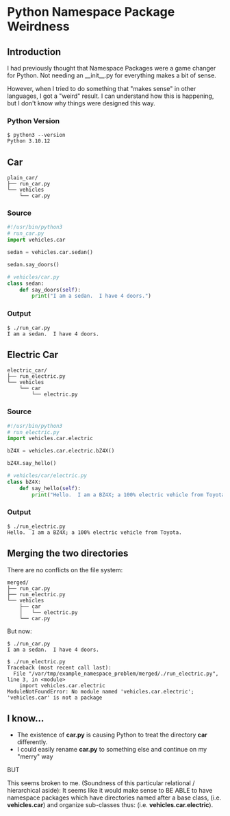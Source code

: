 # Python Namespace Package Weirdness

## Introduction

I had previously thought that Namespace Packages were a
game changer for Python.  Not needing an \_\_init\_\_.py
for everything makes a bit of sense.

However, when I tried to do something that "makes sense" in other languages,
I got a "weird" result.  I can understand how this is happening, but I don't
know why things were designed this way.

### Python Version
```
$ python3 --version
Python 3.10.12
```

## Car

```
plain_car/
├── run_car.py
└── vehicles
    └── car.py
```

### Source

```python
#!/usr/bin/python3
# run_car.py
import vehicles.car

sedan = vehicles.car.sedan()

sedan.say_doors()

```

```python
# vehicles/car.py
class sedan:
    def say_doors(self):
        print("I am a sedan.  I have 4 doors.")
```

### Output

```
$ ./run_car.py 
I am a sedan.  I have 4 doors.
```

## Electric Car

```
electric_car/
├── run_electric.py
└── vehicles
    └── car
        └── electric.py
```

### Source

```python
#!/usr/bin/python3
# run_electric.py
import vehicles.car.electric

bZ4X = vehicles.car.electric.bZ4X()

bZ4X.say_hello()
```

```python
# vehicles/car/electric.py
class bZ4X:
    def say_hello(self):
        print("Hello.  I am a BZ4X; a 100% electric vehicle from Toyota.")

```

### Output

```
$ ./run_electric.py 
Hello.  I am a BZ4X; a 100% electric vehicle from Toyota.
```

## Merging the two directories

There are no conflicts on the file system:

```
merged/
├── run_car.py
├── run_electric.py
└── vehicles
    ├── car
    │   └── electric.py
    └── car.py
```

But now:

```
$ ./run_car.py 
I am a sedan.  I have 4 doors.

$ ./run_electric.py 
Traceback (most recent call last):
  File "/var/tmp/example_namespace_problem/merged/./run_electric.py", line 3, in <module>
    import vehicles.car.electric
ModuleNotFoundError: No module named 'vehicles.car.electric'; 'vehicles.car' is not a package
```

## I know...

* The existence of **car.py** is causing Python to treat the directory **car** differently.
* I could easily rename **car.py** to something else and continue on my "merry" way

BUT

This seems broken to me.  (Soundness of this particular relational / hierarchical
aside): It seems like it would make sense to BE ABLE to have namespace packages
which have directories named after a base class, (i.e. **vehicles.car**) and organize
sub-classes thus: (i.e. **vehicles.car.electric**).


